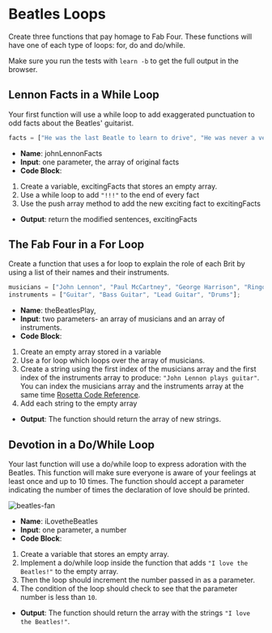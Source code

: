 # Beatles Loops

Create three functions that pay homage to Fab Four. These functions will have one of each type of loops: for, do and do/while.

Make sure you run the tests with `learn -b` to get the full output in the browser.

## Lennon Facts in a While Loop

Your first function will use a while loop to add exaggerated punctuation to  odd facts about the Beatles' guitarist.

```js
facts = ["He was the last Beatle to learn to drive", "He was never a vegetarian", "He was a choir boy and boy scout", "He hated the sound of his own voice"];
```
* **Name**: johnLennonFacts
* **Input**:  one parameter, the array of original facts
* **Code Block**:
 1. Create a variable, excitingFacts that stores an empty array.
 2. Use a while loop to add `"!!!"` to the end of every fact
 3. Use the push array method to add the new exciting fact to excitingFacts
* **Output**: return the modified sentences, excitingFacts

## The Fab Four in a For Loop
Create a function that uses a for loop to explain the role of each Brit by using a list of their names and their instruments.

```js
musicians = ["John Lennon", "Paul McCartney", "George Harrison", "Ringo Starr"];
instruments = ["Guitar", "Bass Guitar", "Lead Guitar", "Drums"];
```

* **Name**: theBeatlesPlay,
* **Input**: two parameters- an array of musicians and an array of instruments.
* **Code Block**:
 1. Create an empty array stored in a variable
 2. Use a for loop which loops over the array of musicians.
 3. Create a string using the first index of the musicians array and the first index of the instruments array to produce: `"John Lennon plays guitar"`. You can index the musicians array and the instruments array at the same time [Rosetta Code Reference](http://www.rosettacode.org/wiki/Loop_over_multiple_arrays_simultaneously#Imperative).
 4. Add each string to the empty array
* **Output**: The function should return the array of new strings.

## Devotion in a Do/While Loop
Your last function will use a do/while loop to express adoration with the Beatles. This function will make sure everyone is aware of your feelings at least once and up to 10 times. The function should accept a parameter indicating the number of times the declaration of love should be printed.

![beatles-fan](https://media.giphy.com/media/auXbijuTThe36/giphy.gif)

* **Name**: iLovetheBeatles
* **Input**: one parameter, a number
* **Code Block**:
 1. Create a variable that stores an empty array.
 2. Implement a do/while loop inside the function that adds `"I love the Beatles!"` to the empty array.
 3. Then the loop should increment the number passed in as a parameter.
 4. The condition of the loop should check to see that the parameter number is less than `10`.
* **Output**: The function should return the array with the strings `"I love the Beatles!"`.
